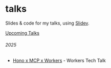 # talks

Slides &amp; code for my talks, using [Slidev](https://sli.dev).

[Upcoming Talks](https://maditya.sh/talks)

###### 2025

- [Hono x MCP x Workers](./2025-06-03) - Workers Tech Talk